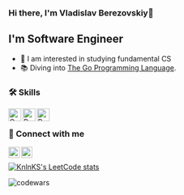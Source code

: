  ### Hi there, I'm Vladislav Berezovskiy👋


 ## I'm Software Engineer
 - 🚀 I am interested in studying fundamental CS
 - 📚 Diving into [The Go Programming Language][go].


### 🛠️ Skills

[<img align="left" alt="Go" width="25px" src="https://cdn.jsdelivr.net/npm/simple-icons@6.8.0/icons/go.svg" />][go]
[<img align="left" alt="Python" width="25px" src="https://cdn.jsdelivr.net/npm/simple-icons@6.8.0/icons/python.svg" />][python]
[<img align="left" alt="Rust" width="25px" src="https://cdn.jsdelivr.net/npm/simple-icons@6.8.0/icons/rust.svg" />][rust]
&nbsp;&nbsp;&nbsp;


 ### 🔗 Connect with me
[<img align="left" alt=" Березовский | Кухня программиста | Code and Coffee | Telegram" width="22px" src="https://cdn.jsdelivr.net/npm/simple-icons@6.8.0/icons/telegram.svg"/> ][telegram]
[<img align="left" alt="" height="22px" width="22px" src="https://cdn.jsdelivr.net/npm/simple-icons@6.8.0/icons/gmail.svg" href="mailto:vladoligar345@gmail.com"  target="blank"/> ](mailto:vladoligar345@gmail.com)
&nbsp;&nbsp;

[![KnlnKS's LeetCode stats](https://leetcode-stats-six.vercel.app/api?username=BerPro)](https://github.com/BerPro/github-readme)

![codewars](https://www.codewars.com/users/ber09/badges/large)


[github]: https://github.com/ber-pro
[telegram]: https://t.me/+eSRTvp9NaYE4ZmY6
[go]: https://go.dev/
[python]: https://www.python.org/
[rust]: https://www.rust-lang.org/
